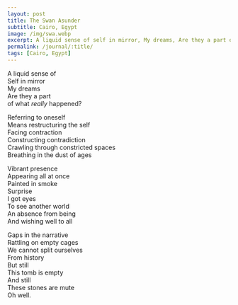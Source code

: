 ```yaml
---
layout: post
title: The Swan Asunder
subtitle: Cairo, Egypt
image: /img/swa.webp
excerpt: A liquid sense of self in mirror, My dreams, Are they a part of what really happened ...
permalink: /journal/:title/
tags: [Cairo, Egypt]
---
```


A liquid sense of  
Self in mirror  
My dreams  
Are they a part  
of what *really* happened?  

Referring to oneself  
Means restructuring the self  
Facing contraction  
Constructing contradiction  
Crawling through constricted spaces  
Breathing in the dust of ages  

Vibrant presence  
Appearing all at once  
Painted in smoke  
Surprise  
I got eyes  
To see another world  
An absence from being  
And wishing well to all  

Gaps in the narrative  
Rattling on empty cages  
We cannot split ourselves  
From history  
But still  
This tomb is empty  
And still  
These stones are mute  
Oh well.  
